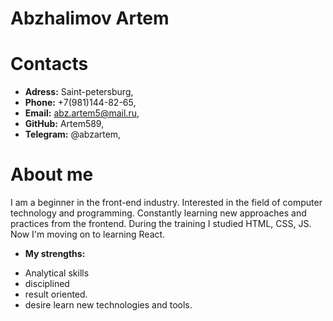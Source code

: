 # Abzhalimov Artem
# Contacts
+ **Adress:** Saint-petersburg,
+ **Phone:** +7(981)144-82-65,
+ **Email:** abz.artem5@mail.ru,
+ **GitHub:** Artem589,
+ **Telegram:**  @abzartem,
# About me
I am a beginner in the front-end industry.
Interested in the field of computer technology and
programming. Constantly learning new approaches
and practices from the frontend. During the training I studied HTML, CSS, JS.
Now I'm moving on to learning React.
* **My strengths:**
 - Analytical skills
 - disciplined
 - result oriented.
 - desire learn new technologies and tools.


